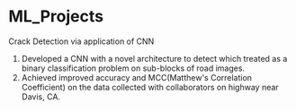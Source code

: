 # ML_Projects
Crack Detection via application of CNN</br>
1. Developed a CNN with a novel architecture to detect which treated as a binary classification problem on sub-blocks of road  images.
2. Achieved improved accuracy and MCC(Matthew's Correlation Coefficient) on the data collected with collaborators on highway near Davis, CA.

